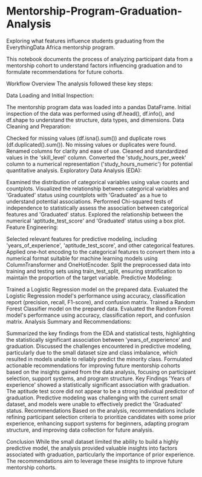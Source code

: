 # Mentorship-Program-Graduation-Analysis
Exploring what features influence students graduating from the EverythingData Africa  mentorship program. 

This notebook documents the process of analyzing participant data from a mentorship cohort to understand factors influencing graduation and to formulate recommendations for future cohorts.

Workflow Overview
The analysis followed these key steps:

Data Loading and Initial Inspection:

The mentorship program data was loaded into a pandas DataFrame.
Initial inspection of the data was performed using df.head(), df.info(), and df.shape to understand the structure, data types, and dimensions.
Data Cleaning and Preparation:

Checked for missing values (df.isna().sum()) and duplicate rows (df.duplicated().sum()). No missing values or duplicates were found.
Renamed columns for clarity and ease of use.
Cleaned and standardized values in the 'skill_level' column.
Converted the 'study_hours_per_week' column to a numerical representation ('study_hours_numeric') for potential quantitative analysis.
Exploratory Data Analysis (EDA):

Examined the distribution of categorical variables using value counts and countplots.
Visualized the relationship between categorical variables and 'Graduated' status using countplots with 'Graduated' as a hue to understand potential associations.
Performed Chi-squared tests of independence to statistically assess the association between categorical features and 'Graduated' status.
Explored the relationship between the numerical 'aptitude_test_score' and 'Graduated' status using a box plot.
Feature Engineering:

Selected relevant features for predictive modeling, including 'years_of_experience', 'aptitude_test_score', and other categorical features.
Applied one-hot encoding to the categorical features to convert them into a numerical format suitable for machine learning models using ColumnTransformer and OneHotEncoder.
Split the preprocessed data into training and testing sets using train_test_split, ensuring stratification to maintain the proportion of the target variable.
Predictive Modeling:

Trained a Logistic Regression model on the prepared data.
Evaluated the Logistic Regression model's performance using accuracy, classification report (precision, recall, F1-score), and confusion matrix.
Trained a Random Forest Classifier model on the prepared data.
Evaluated the Random Forest model's performance using accuracy, classification report, and confusion matrix.
Analysis Summary and Recommendations:

Summarized the key findings from the EDA and statistical tests, highlighting the statistically significant association between 'years_of_experience' and graduation.
Discussed the challenges encountered in predictive modeling, particularly due to the small dataset size and class imbalance, which resulted in models unable to reliably predict the minority class.
Formulated actionable recommendations for improving future mentorship cohorts based on the insights gained from the data analysis, focusing on participant selection, support systems, and program structure.
Key Findings
'Years of experience' showed a statistically significant association with graduation.
The aptitude test score did not appear to be a strong individual predictor of graduation.
Predictive modeling was challenging with the current small dataset, and models were unable to effectively predict the 'Graduated' status.
Recommendations
Based on the analysis, recommendations include refining participant selection criteria to prioritize candidates with some prior experience, enhancing support systems for beginners, adapting program structure, and improving data collection for future analysis.

Conclusion
While the small dataset limited the ability to build a highly predictive model, the analysis provided valuable insights into factors associated with graduation, particularly the importance of prior experience. The recommendations aim to leverage these insights to improve future mentorship cohorts.
